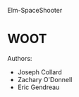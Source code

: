 Elm-SpaceShooter

WOOT
================
Authors:
* Joseph Collard
* Zachary O'Donnell
* Eric Gendreau